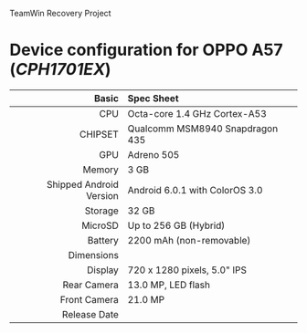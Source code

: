 TeamWin Recovery Project

Device configuration for OPPO A57  (_CPH1701EX_)
=====================================================

Basic   | Spec Sheet
-------:|:-------------------------
CPU     | Octa-core 1.4 GHz Cortex-A53
CHIPSET | Qualcomm MSM8940 Snapdragon 435
GPU     | Adreno 505
Memory  | 3 GB
Shipped Android Version | Android 6.0.1 with ColorOS 3.0
Storage | 32 GB
MicroSD | Up to 256 GB (Hybrid)
Battery | 2200 mAh (non-removable)
Dimensions | 
Display | 720 x 1280 pixels, 5.0" IPS
Rear Camera  | 13.0 MP, LED flash
Front Camera | 21.0 MP
Release Date | 

